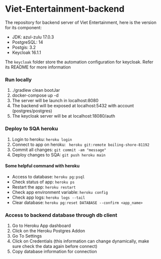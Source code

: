 # Viet-Entertainment-backend

The repository for backend server of Viet Entertainment, here is the version for its component:
  - JDK: azul-zulu 17.0.3
  - PostgreSQL: 14
  - Postgis: 3.2
  - Keycloak 16.1.1 

The `keycloak` folder store the automation configuration for keycloak. Refer its README for more information

### Run locally
1. ./gradlew clean bootJar 
2. docker-compose up -d
3. The server will be launch in localhost:8080
4. The backend will be exposed at localhost:5432 with account (postgres/postgres)
5. The keycloak server will be at localhost:18080/auth

### Deploy to SQA heroku 
1. Login to heroku: `heroku login`
2. Connect to app on heroku: ` heroku git:remote boiling-shore-81192`
3. Commit all changes: `git commit -am "message"`
4. Deploy changes to SQA: `git push heroku main`


#### Some helpful command with heroku
* Access to database: `heroku pg:psql`
* Check status of app: `heroku ps`
* Restart the app: `heroku restart`
* Check app environment variable: `heroku config` 
* Check app logs: `heroku logs --tail`
* Clear database: `heroku pg:reset DATABASE --confirm <app_name>`

### Access to backend database through db client
1. Go to Heroku App dashboard
2. Click on the Heroku Postgres Addon
3. Go To Settings
4. Click on Credentials (this information can change dynamically, make sure check the data again before connect)
5. Copy database information for connection
